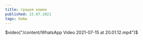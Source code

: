 ```yaml
---
title: грация кошки
published: 15.07.2021
tags: бабы
---
```


$video("/content/WhatsApp Video 2021-07-15 at 20.01.12.mp4")$
